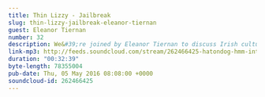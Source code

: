 ```yaml
---
title: Thin Lizzy - Jailbreak
slug: thin-lizzy-jailbreak-eleanor-tiernan
guest: Eleanor Tiernan
number: 32
description: We&#39;re joined by Eleanor Tiernan to discuss Irish cultural icons Thin Lizzy and their hit album &quot;Jailbreak&quot;. Who are these &quot;boys&quot;? Is it a good thing that they&#39;re back in town? When will the health and safety executive close down Dino&#39;s Grill ?
link-mp3: http://feeds.soundcloud.com/stream/262466425-hatondog-hmm-interesting-choice-ep-32-thin-lizzy-jailbreak.mp3
duration: "00:32:39"
byte-length: 78355004
pub-date: Thu, 05 May 2016 08:08:00 +0000
soundcloud-id: 262466425
---
```

